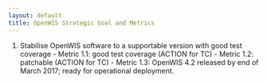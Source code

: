 ```yaml
---
layout: default
title: OpenWIS Strategic Goal and Metrics
---
```


  1. Stabilise OpenWIS software to a supportable version with good test coverage
    - Metric 1.1: good test coverage (ACTION for TC)
    - Metric 1.2: patchable (ACTION for TC)
    - Metric 1.3: OpenWIS 4.2 released by end of March 2017; ready for operational deployment.
